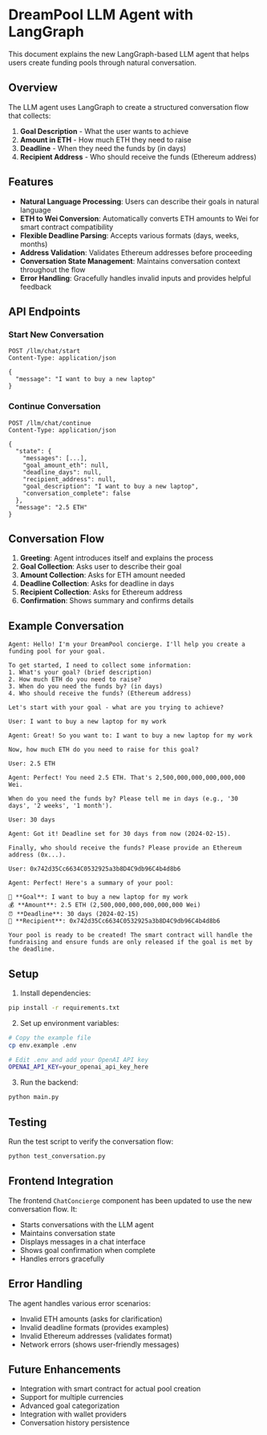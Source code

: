 # DreamPool LLM Agent with LangGraph

This document explains the new LangGraph-based LLM agent that helps users create funding pools through natural conversation.

## Overview

The LLM agent uses LangGraph to create a structured conversation flow that collects:
1. **Goal Description** - What the user wants to achieve
2. **Amount in ETH** - How much ETH they need to raise
3. **Deadline** - When they need the funds by (in days)
4. **Recipient Address** - Who should receive the funds (Ethereum address)

## Features

- **Natural Language Processing**: Users can describe their goals in natural language
- **ETH to Wei Conversion**: Automatically converts ETH amounts to Wei for smart contract compatibility
- **Flexible Deadline Parsing**: Accepts various formats (days, weeks, months)
- **Address Validation**: Validates Ethereum addresses before proceeding
- **Conversation State Management**: Maintains conversation context throughout the flow
- **Error Handling**: Gracefully handles invalid inputs and provides helpful feedback

## API Endpoints

### Start New Conversation
```http
POST /llm/chat/start
Content-Type: application/json

{
  "message": "I want to buy a new laptop"
}
```

### Continue Conversation
```http
POST /llm/chat/continue
Content-Type: application/json

{
  "state": {
    "messages": [...],
    "goal_amount_eth": null,
    "deadline_days": null,
    "recipient_address": null,
    "goal_description": "I want to buy a new laptop",
    "conversation_complete": false
  },
  "message": "2.5 ETH"
}
```

## Conversation Flow

1. **Greeting**: Agent introduces itself and explains the process
2. **Goal Collection**: Asks user to describe their goal
3. **Amount Collection**: Asks for ETH amount needed
4. **Deadline Collection**: Asks for deadline in days
5. **Recipient Collection**: Asks for Ethereum address
6. **Confirmation**: Shows summary and confirms details

## Example Conversation

```
Agent: Hello! I'm your DreamPool concierge. I'll help you create a funding pool for your goal.

To get started, I need to collect some information:
1. What's your goal? (brief description)
2. How much ETH do you need to raise?
3. When do you need the funds by? (in days)
4. Who should receive the funds? (Ethereum address)

Let's start with your goal - what are you trying to achieve?

User: I want to buy a new laptop for my work

Agent: Great! So you want to: I want to buy a new laptop for my work

Now, how much ETH do you need to raise for this goal?

User: 2.5 ETH

Agent: Perfect! You need 2.5 ETH. That's 2,500,000,000,000,000,000 Wei.

When do you need the funds by? Please tell me in days (e.g., '30 days', '2 weeks', '1 month').

User: 30 days

Agent: Got it! Deadline set for 30 days from now (2024-02-15).

Finally, who should receive the funds? Please provide an Ethereum address (0x...).

User: 0x742d35Cc6634C0532925a3b8D4C9db96C4b4d8b6

Agent: Perfect! Here's a summary of your pool:

🎯 **Goal**: I want to buy a new laptop for my work
💰 **Amount**: 2.5 ETH (2,500,000,000,000,000,000 Wei)
⏰ **Deadline**: 30 days (2024-02-15)
👤 **Recipient**: 0x742d35Cc6634C0532925a3b8D4C9db96C4b4d8b6

Your pool is ready to be created! The smart contract will handle the fundraising and ensure funds are only released if the goal is met by the deadline.
```

## Setup

1. Install dependencies:
```bash
pip install -r requirements.txt
```

2. Set up environment variables:
```bash
# Copy the example file
cp env.example .env

# Edit .env and add your OpenAI API key
OPENAI_API_KEY=your_openai_api_key_here
```

3. Run the backend:
```bash
python main.py
```

## Testing

Run the test script to verify the conversation flow:
```bash
python test_conversation.py
```

## Frontend Integration

The frontend `ChatConcierge` component has been updated to use the new conversation flow. It:
- Starts conversations with the LLM agent
- Maintains conversation state
- Displays messages in a chat interface
- Shows goal confirmation when complete
- Handles errors gracefully

## Error Handling

The agent handles various error scenarios:
- Invalid ETH amounts (asks for clarification)
- Invalid deadline formats (provides examples)
- Invalid Ethereum addresses (validates format)
- Network errors (shows user-friendly messages)

## Future Enhancements

- Integration with smart contract for actual pool creation
- Support for multiple currencies
- Advanced goal categorization
- Integration with wallet providers
- Conversation history persistence

